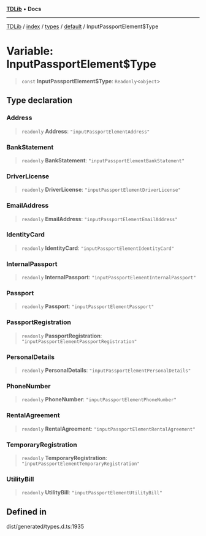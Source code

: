 [**TDLib**](../../../../../../README.md) • **Docs**

***

[TDLib](../../../../../../modules.md) / [index](../../../../../README.md) / [types](../../../README.md) / [default](../README.md) / InputPassportElement$Type

# Variable: InputPassportElement$Type

> `const` **InputPassportElement$Type**: `Readonly`\<`object`\>

## Type declaration

### Address

> `readonly` **Address**: `"inputPassportElementAddress"`

### BankStatement

> `readonly` **BankStatement**: `"inputPassportElementBankStatement"`

### DriverLicense

> `readonly` **DriverLicense**: `"inputPassportElementDriverLicense"`

### EmailAddress

> `readonly` **EmailAddress**: `"inputPassportElementEmailAddress"`

### IdentityCard

> `readonly` **IdentityCard**: `"inputPassportElementIdentityCard"`

### InternalPassport

> `readonly` **InternalPassport**: `"inputPassportElementInternalPassport"`

### Passport

> `readonly` **Passport**: `"inputPassportElementPassport"`

### PassportRegistration

> `readonly` **PassportRegistration**: `"inputPassportElementPassportRegistration"`

### PersonalDetails

> `readonly` **PersonalDetails**: `"inputPassportElementPersonalDetails"`

### PhoneNumber

> `readonly` **PhoneNumber**: `"inputPassportElementPhoneNumber"`

### RentalAgreement

> `readonly` **RentalAgreement**: `"inputPassportElementRentalAgreement"`

### TemporaryRegistration

> `readonly` **TemporaryRegistration**: `"inputPassportElementTemporaryRegistration"`

### UtilityBill

> `readonly` **UtilityBill**: `"inputPassportElementUtilityBill"`

## Defined in

dist/generated/types.d.ts:1935
